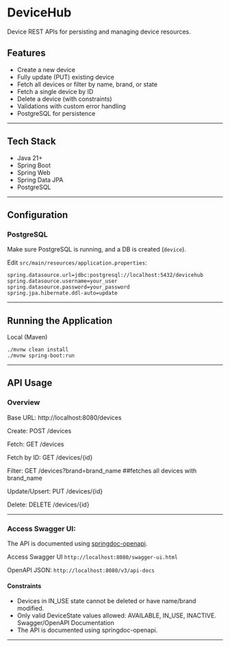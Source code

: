 # DeviceHub
Device REST APIs for persisting and managing device resources.

## Features

- Create a new device
- Fully update (PUT) existing device
- Fetch all devices or filter by name, brand, or state
- Fetch a single device by ID
- Delete a device (with constraints)
- Validations with custom error handling
- PostgreSQL for persistence
 ---

## Tech Stack

- Java 21+
- Spring Boot
- Spring Web
- Spring Data JPA
- PostgreSQL
---

## Configuration

### PostgreSQL

Make sure PostgreSQL is running, and a DB is created (`device`).

Edit `src/main/resources/application.properties`:

```properties
spring.datasource.url=jdbc:postgresql://localhost:5432/devicehub
spring.datasource.username=your_user
spring.datasource.password=your_password
spring.jpa.hibernate.ddl-auto=update
```
---

## Running the Application
Local (Maven)
```
./mvnw clean install
./mvnw spring-boot:run
```
---

## API Usage

### Overview

Base URL: http://localhost:8080/devices

Create: POST /devices

Fetch: GET /devices

Fetch by ID: GET /devices/{id}

Filter: GET /devices?brand=brand_name ##fetches all devices with brand_name

Update/Upsert: PUT /devices/{id} 

Delete: DELETE /devices/{id}

---
### Access Swagger UI:
The API is documented using [springdoc-openapi](https://springdoc.org/).

Access Swagger UI
``http://localhost:8080/swagger-ui.html``

OpenAPI JSON:
``http://localhost:8080/v3/api-docs``

#### Constraints
- Devices in IN_USE state cannot be deleted or have name/brand modified.
- Only valid DeviceState values allowed: AVAILABLE, IN_USE, INACTIVE.
  Swagger/OpenAPI Documentation
- The API is documented using springdoc-openapi.

---